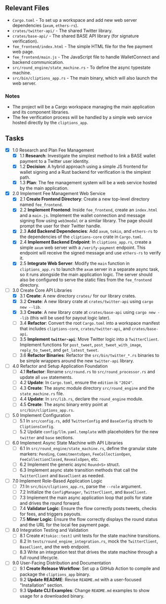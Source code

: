 ## Relevant Files

- `Cargo.toml` - To set up a workspace and add new web server dependencies (`axum`, `ethers-rs`).
- `crates/twitter-api/` - The shared Twitter library.
- `crates/base-api/` - The shared BASE API library (for signature verification).
- `fee_frontend/index.html` - The simple HTML file for the fee payment web page.
- `fee_frontend/main.js` - The JavaScript file to handle WalletConnect and backend communication.
- `src/round_engine/state_machine.rs` - To define the async typestate machine.
- `src/bin/cliptions_app.rs` - The main binary, which will also launch the web server.

### Notes
- The project will be a Cargo workspace managing the main application and its component libraries.
- The fee verification process will be handled by a simple web service hosted directly by the `cliptions_app`.

## Tasks

- [x] 1.0 Research and Plan Fee Management
  - [x] 1.1 **Research**: Investigate the simplest method to link a BASE wallet payment to a Twitter user identity.
  - [x] 1.2 **Decision**: A hybrid approach using a simple JS frontend for wallet signing and a Rust backend for verification is the simplest path.
  - [x] 1.3 **Plan**: The fee management system will be a web service hosted by the main application.

- [x] 2.0 Implement Fee Management Web Service
  - [x] 2.1 **Create Frontend Directory**: Create a new top-level directory named `fee_frontend`.
  - [x] 2.2 **Implement Frontend**: Inside `fee_frontend`, create an `index.html` and a `main.js`. Implement the wallet connection and message signing flow using `web3modal` or a similar library. The page should prompt the user for their Twitter handle.
  - [x] 2.3 **Add Backend Dependencies**: Add `axum`, `tokio`, and `ethers-rs` to the dependencies of the `cliptions-core` crate in `Cargo.toml`.
  - [x] 2.4 **Implement Backend Endpoint**: In `cliptions_app.rs`, create a simple `axum` web server with a `/verify-payment` endpoint. This endpoint will receive the signed message and use `ethers-rs` to verify it.
  - [x] 2.5 **Integrate Web Server**: Modify the `main` function in `cliptions_app.rs` to launch the `axum` server in a separate async task, so it runs alongside the main application logic. The server should also be configured to serve the static files from the `fee_frontend` directory.

- [ ] 3.0 Create Core API Libraries
  - [x] 3.1 **Create**: A new directory `crates/` for our library crates.
  - [x] 3.2 **Create**: A new library crate at `crates/twitter-api` using `cargo new --lib`.
  - [x] 3.3 **Create**: A new library crate at `crates/base-api` using `cargo new --lib` (this will be used for payout logic later).
  - [ ] 3.4 **Refactor**: Convert the root `Cargo.toml` into a workspace manifest that includes `cliptions-core`, `crates/twitter-api`, and `crates/base-api`.
  - [ ] 3.5 **Implement `twitter-api`**: Move Twitter logic into a `TwitterClient`. Implement functions for `post_tweet`, `post_tweet_with_image`, `reply_to_tweet`, and `get_latest_tweet`.
  - [ ] 3.6 **Refactor Binaries**: Refactor the `src/bin/twitter_*.rs` binaries to be simple wrappers around the new `twitter-api` library.

- [ ] 4.0 Refactor and Setup Application Foundation
  - [ ] 4.1 **Refactor**: Rename `src/round.rs` to `src/round_processor.rs` and update all `use` statements.
  - [ ] 4.2 **Update**: In `Cargo.toml`, ensure the `edition` is `"2024"`.
  - [ ] 4.3 **Create**: The async module directory `src/round_engine` and the `state_machine.rs` file.
  - [ ] 4.4 **Update**: In `src/lib.rs`, declare the `round_engine` module.
  - [ ] 4.5 **Create**: The async binary entry point at `src/bin/cliptions_app.rs`.

- [ ] 5.0 Implement Configuration
  - [ ] 5.1 In `src/config.rs`, add `TwitterConfig` and `BaseConfig` structs to `CliptionsConfig`.
  - [ ] 5.2 Update `config/llm.yaml.template` with placeholders for the new `twitter` and `base` sections.

- [ ] 6.0 Implement Async State Machine with API Libraries
  - [ ] 6.1 In `src/round_engine/state_machine.rs`, define the granular state markers: `Pending`, `CommitmentsOpen`, `FeeCollectionOpen`, `FeeCollectionClosed`, `RevealsOpen`, etc.
  - [ ] 6.2 Implement the generic async `Round<S>` struct.
  - [ ] 6.3 Implement async state transition methods that call the `TwitterClient` and `BaseClient` as needed.

- [ ] 7.0 Implement Role-Based Application Logic
  - [ ] 7.1 In `src/bin/cliptions_app.rs`, parse the `--role` argument.
  - [ ] 7.2 Initialize the `ConfigManager`, `TwitterClient`, and `BaseClient`.
  - [ ] 7.3 Implement the main async application loop that polls for state and drives the round forward.
  - [ ] 7.4 **Validator Logic**: Ensure the flow correctly posts tweets, checks for fees, and triggers payouts.
  - [ ] 7.5 **Miner Logic**: Ensure the flow correctly displays the round status and the URL for the local fee payment page.

- [ ] 8.0 Integration Testing and Validation
  - [ ] 8.1 Create `#[tokio::test]` unit tests for the state machine transitions.
  - [ ] 8.2 In `tests/round_engine_integration.rs`, mock the `TwitterClient`, `BaseClient`, and the web endpoint.
  - [ ] 8.3 Write an integration test that drives the state machine through a full round lifecycle.

- [ ] 9.0 User-Facing Distribution and Documentation
  - [ ] 9.1 **Create Release Workflow**: Set up a GitHub Action to compile and package the `cliptions_app` binary.
  - [ ] 9.2 **Update README**: Revise `README.md` with a user-focused "Installation" section.
  - [ ] 9.3 **Update CLI Examples**: Change `README.md` examples to show usage for a downloaded binary. 